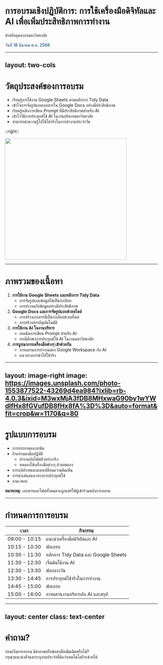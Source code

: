 # การอบรมเชิงปฏิบัติการ: การใช้เครื่องมือดิจิทัลและ AI เพื่อเพิ่มประสิทธิภาพการทำงาน

สำหรับบุคลากรมหาวิทยาลัย

<div class="absolute bottom-10">
  <span class="font-700" style="color: #003C71;">
    วันที่ 18 มีนาคม พ.ศ. 2568
  </span>
</div>

<!--
เกริ่นนำเกี่ยวกับการเข้าสู่ยุคเทคโนโลยีดิจิทัลและความสำคัญของการปรับตัว
-->

---
layout: two-cols
---

# วัตถุประสงค์ของการอบรม

<v-clicks>

- เรียนรู้การใช้งาน Google Sheets ตามหลักการ Tidy Data
- เข้าใจการจัดรูปแบบเอกสารใน Google Docs อย่างมีประสิทธิภาพ
- เรียนรู้หลักการเขียน Prompt ที่มีประสิทธิภาพสำหรับ AI
- เข้าใจวิธีการประยุกต์ใช้ AI ในงานบริหารมหาวิทยาลัย
- สามารถนำความรู้ไปใช้ได้จริงในการทำงานประจำวัน

</v-clicks>

::right::

<div class="flex justify-center items-center h-full">
  <img src="https://images.unsplash.com/photo-1516321318423-f06f85e504b3?ixlib=rb-4.0.3&ixid=M3wxMjA3fDB8MHxwaG90by1wYWdlfHx8fGVufDB8fHx8fA%3D%3D&auto=format&fit=crop&w=1170&q=80" class="rounded-lg shadow-xl" width="400" />
</div>

---

# ภาพรวมของเนื้อหา

<v-clicks>

1. **การใช้งาน Google Sheets และหลักการ Tidy Data**
   - การจัดรูปแบบข้อมูลให้เป็นระเบียบ
   - การทำงานกับข้อมูลอย่างมีประสิทธิภาพ
2. **Google Docs และการจัดรูปแบบด้วยสไตล์**
   - การสร้างเอกสารที่เป็นระเบียบด้วยสไตล์
   - การสร้างสารบัญอัตโนมัติ
3. **การใช้งาน AI ในงานบริหาร**
   - เทคนิคการเขียน Prompt สำหรับ AI
   - กรณีศึกษาการประยุกต์ใช้ AI ในงานมหาวิทยาลัย
4. **การบูรณาการเครื่องมือต่างๆ เข้าด้วยกัน**
   - การผสานการทำงานของ Google Workspace กับ AI
   - แนวทางการนำไปใช้จริง

</v-clicks>

---
layout: image-right
image: https://images.unsplash.com/photo-1553877522-43269d4ea984?ixlib=rb-4.0.3&ixid=M3wxMjA3fDB8MHxwaG90by1wYWdlfHx8fGVufDB8fHx8fA%3D%3D&auto=format&fit=crop&w=1170&q=80
---

# รูปแบบการอบรม

<v-clicks>

- การบรรยายและสาธิต
- กิจกรรมลงมือปฏิบัติ
  - ทำงานกับไฟล์ตัวอย่างจริง
  - ทดลองใช้เครื่องมือต่างๆ ด้วยตนเอง
- การอภิปรายและแลกเปลี่ยนความคิดเห็น
- การนำเสนอแนวทางการประยุกต์ใช้
- ถาม-ตอบ

</v-clicks>

<div v-click class="mt-8 p-4 bg-blue-100 rounded-lg border-l-4 border-blue-500">
<strong>หมายเหตุ:</strong> เอกสารและไฟล์ทั้งหมดจะถูกแชร์ให้ผู้เข้าร่วมหลังการอบรม
</div>

---

# กำหนดการการอบรม

<v-clicks>

| เวลา | กิจกรรม |
|------|---------|
| 09:00 - 10:15 | แนะนำเครื่องมือดิจิทัลและ AI |
| 10:15 - 10:30 | พักเบรก |
| 10:30 - 11:30 | หลักการ Tidy Data และ Google Sheets |
| 11:30 - 12:30 | เริ่มต้นใช้งาน AI |
| 12:30 - 13:30 | พักกลางวัน |
| 13:30 - 14:45 | การประยุกต์ใช้จริงในการทำงาน |
| 14:45 - 15:00 | พักเบรก |
| 15:00 - 16:00 | การผสานงานบริหารกับ AI และสรุป |

</v-clicks>

---
layout: center
class: text-center
---

# คำถาม?

<div class="mt-12">
ก่อนเริ่มการอบรม มีคำถามหรือข้อสงสัยเพิ่มเติมหรือไม่?
</div>

<div v-click class="mt-8 text-lg">
กรุณาแนะนำตัวและระบุงานประจำที่คิดว่าเทคโนโลยีจะช่วยได้
</div>
